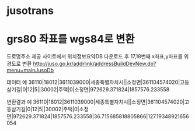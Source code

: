 # jusotrans
# grs80 좌표를 wgs84로 변환

도로명주소 제공 사이트에서 위치정보요약DB 다운로드 후 17,18번째 x좌표,y좌표를 위경도로 변환
http://juso.go.kr/addrlink/addressBuildDevNew.do?menu=mainJusoDb

데이터 예
36110|18012|3611039000|세종특별자치시||소정면|361104574020|고등삼기길|0|12|5||30002|주택|0|소정면|972629.371824|1857576.233558

변환결과 예
36110|18012|3611039000|세종특별자치시||소정면|361104574020|고등삼기길|0|12|5||30002|주택|0|소정면|972629.371824|1857576.233558|36.715685818805866|127.19348921656054
